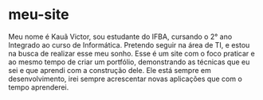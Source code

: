 # meu-site
 
Meu nome é Kauã Victor, sou estudante do IFBA, cursando o 2° ano Integrado ao curso de Informática. Pretendo seguir na área de TI, e estou na busca de realizar esse meu sonho. Esse é um site com o foco praticar e ao mesmo tempo de criar um portfólio, demonstrando as técnicas que eu sei e que aprendi com a construção dele. Ele está sempre em desenvolvimento, irei sempre acrescentar novas aplicações que com o tempo aprenderei.
